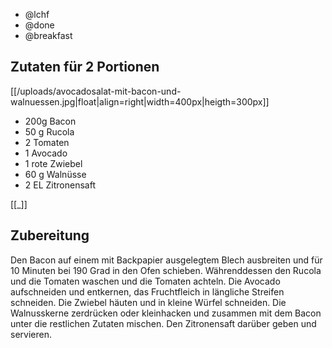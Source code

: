 - @lchf
- @done
- @breakfast

## Zutaten für 2 Portionen
[[/uploads/avocadosalat-mit-bacon-und-walnuessen.jpg|float|align=right|width=400px|heigth=300px]]

- 200g  Bacon
- 50 g  Rucola
- 2     Tomaten
- 1     Avocado
- 1     rote Zwiebel
- 60 g  Walnüsse
- 2 EL  Zitronensaft

[[_]]

## Zubereitung
Den Bacon auf einem mit Backpapier ausgelegtem Blech ausbreiten und für 10 Minuten bei 190 Grad in den Ofen schieben.
Währenddessen den Rucola und die Tomaten waschen und die Tomaten achteln. Die Avocado aufschneiden und entkernen, das Fruchtfleich in längliche Streifen schneiden. Die Zwiebel häuten und in kleine Würfel schneiden. Die Walnusskerne zerdrücken oder kleinhacken und zusammen mit dem Bacon unter die restlichen Zutaten mischen.
Den Zitronensaft darüber geben und servieren.
